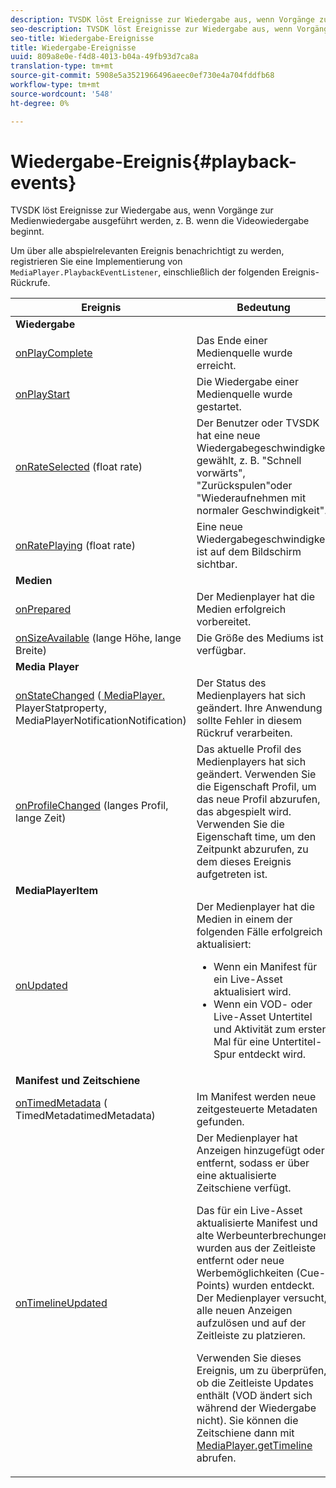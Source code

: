 ```yaml
---
description: TVSDK löst Ereignisse zur Wiedergabe aus, wenn Vorgänge zur Medienwiedergabe ausgeführt werden, z. B. wenn die Videowiedergabe beginnt.
seo-description: TVSDK löst Ereignisse zur Wiedergabe aus, wenn Vorgänge zur Medienwiedergabe ausgeführt werden, z. B. wenn die Videowiedergabe beginnt.
seo-title: Wiedergabe-Ereignisse
title: Wiedergabe-Ereignisse
uuid: 809a8e0e-f4d8-4013-b04a-49fb93d7ca8a
translation-type: tm+mt
source-git-commit: 5908e5a3521966496aeec0ef730e4a704fddfb68
workflow-type: tm+mt
source-wordcount: '548'
ht-degree: 0%

---
```



# Wiedergabe-Ereignis{#playback-events}

TVSDK löst Ereignisse zur Wiedergabe aus, wenn Vorgänge zur Medienwiedergabe ausgeführt werden, z. B. wenn die Videowiedergabe beginnt.

Um über alle abspielrelevanten Ereignis benachrichtigt zu werden, registrieren Sie eine Implementierung von `MediaPlayer.PlaybackEventListener`, einschließlich der folgenden Ereignis-Rückrufe.

<table frame="all" colsep="1" rowsep="1"> 
 <thead> 
  <tr rowsep="1"> 
   <th colname="1" class="entry"> Ereignis </th> 
   <th colname="2" class="entry"> Bedeutung </th> 
  </tr> 
 </thead>
 <tbody> 
  <tr rowsep="1"> 
   <td colname="col1"><b>Wiedergabe</b> </td> 
   <td colname="col2"> </td> 
  </tr> 
  <tr rowsep="1"> 
   <td colname="1"> <a href="https://help.adobe.com/en_US/primetime/api/psdk/javadoc_1.4/com/adobe/mediacore/MediaPlayer.PlaybackEventListener.html#onPlayComplete%28%29" format="html" scope="external"> onPlayComplete</a> </td> 
   <td colname="2"> Das Ende einer Medienquelle wurde erreicht. </td> 
  </tr> 
  <tr rowsep="1"> 
   <td colname="1"> <a href="https://help.adobe.com/en_US/primetime/api/psdk/javadoc_1.4/com/adobe/mediacore/MediaPlayer.PlaybackEventListener.html#onPlayStart%28%29" format="html" scope="external"> onPlayStart</a> </td> 
   <td colname="2"> Die Wiedergabe einer Medienquelle wurde gestartet. </td> 
  </tr> 
  <tr rowsep="1"> 
   <td colname="1"> <a href="https://help.adobe.com/en_US/primetime/api/psdk/javadoc_1.4/com/adobe/mediacore/MediaPlayer.PlaybackEventListener.html#onRateSelected%28float%29" format="html" scope="external"> onRateSelected</a> (float rate) </td> 
   <td colname="2"> Der Benutzer oder TVSDK hat eine neue Wiedergabegeschwindigkeit gewählt, z. B. "Schnell vorwärts", "Zurückspulen"oder "Wiederaufnehmen mit normaler Geschwindigkeit". </td> 
  </tr> 
  <tr rowsep="1"> 
   <td colname="1"><a href="https://help.adobe.com/en_US/primetime/api/psdk/javadoc_1.4/com/adobe/mediacore/MediaPlayer.PlaybackEventListener.html#onRatePlaying%28float%29" format="html" scope="external"> onRatePlaying</a> (float rate) </td> 
   <td colname="2"> Eine neue Wiedergabegeschwindigkeit ist auf dem Bildschirm sichtbar. </td> 
  </tr> 
  <tr rowsep="1"> 
   <td colname="col1"><b>Medien</b> </td> 
   <td colname="col2"> </td> 
  </tr> 
  <tr rowsep="1"> 
   <td colname="1"> <a href="https://help.adobe.com/en_US/primetime/api/psdk/javadoc_1.4/com/adobe/mediacore/MediaPlayer.PlaybackEventListener.html#onPrepared%28%29" format="html" scope="external"> onPrepared</a> </td> 
   <td colname="2"> Der Medienplayer hat die Medien erfolgreich vorbereitet. </td> 
  </tr> 
  <tr rowsep="1"> 
   <td colname="1"> <a href="https://help.adobe.com/en_US/primetime/api/psdk/javadoc_1.4/com/adobe/mediacore/MediaPlayer.PlaybackEventListener.html#onSizeAvailable%28long,%20long%29" format="html" scope="external"> onSizeAvailable</a> (lange Höhe, lange Breite) </td> 
   <td colname="2"> Die Größe des Mediums ist verfügbar. </td> 
  </tr> 
  <tr rowsep="1"> 
   <td colname="col1"><b>Media Player</b> </td> 
   <td colname="col2"> </td> 
  </tr> 
  <tr rowsep="1"> 
   <td colname="1"><a href="https://help.adobe.com/en_US/primetime/api/psdk/javadoc_1.4/com/adobe/mediacore/MediaPlayer.PlaybackEventListener.html#onStateChanged%28com.adobe.mediacore.MediaPlayer.PlayerState,com.adobe.mediacore.MediaPlayerNotification%29" format="html" scope="external"> onStateChanged</a> (<a href="https://help.adobe.com/en_US/primetime/api/psdk/javadoc_1.4/com/adobe/mediacore/MediaPlayer.PlayerState.html" format="html" scope="external"> MediaPlayer.</a> PlayerStatproperty,  <a href="https://help.adobe.com/en_US/primetime/api/psdk/javadoc_1.4/com/adobe/mediacore/MediaPlayerNotification.html" format="html" scope="external"> </a> MediaPlayerNotificationNotification) </td> 
   <td colname="2"> Der Status des Medienplayers hat sich geändert. Ihre Anwendung sollte Fehler in diesem Rückruf verarbeiten. </td> 
  </tr> 
  <tr rowsep="1"> 
   <td colname="1"> <a href="https://help.adobe.com/en_US/primetime/api/psdk/javadoc_1.4/com/adobe/mediacore/MediaPlayer.PlaybackEventListener.html#onProfileChanged%28long,%20long%29" format="html" scope="external"> onProfileChanged</a> (langes Profil, lange Zeit) </td> 
   <td colname="2"> Das aktuelle Profil des Medienplayers hat sich geändert. Verwenden Sie die Eigenschaft <span class="codeph"> Profil</span>, um das neue Profil abzurufen, das abgespielt wird. Verwenden Sie die Eigenschaft <span class="codeph"> time</span>, um den Zeitpunkt abzurufen, zu dem dieses Ereignis aufgetreten ist. </td> 
  </tr> 
  <tr rowsep="1"> 
   <td colname="col1"><b>MediaPlayerItem</b> </td> 
   <td colname="col2"> </td> 
  </tr> 
  <tr rowsep="1"> 
   <td colname="1"><a href="https://help.adobe.com/en_US/primetime/api/psdk/javadoc_1.4/com/adobe/mediacore/MediaPlayer.PlaybackEventListener.html#onUpdated%28%29" format="html" scope="external"> onUpdated</a> </td> 
   <td colname="2">Der Medienplayer hat die Medien in einem der folgenden Fälle erfolgreich aktualisiert: 
    <ul> 
     <li>Wenn ein Manifest für ein Live-Asset aktualisiert wird.</li> 
     <li>Wenn ein VOD- oder Live-Asset Untertitel und Aktivität zum ersten Mal für eine Untertitel-Spur entdeckt wird. </li> 
    </ul> </td> 
  </tr> 
  <tr rowsep="1"> 
   <td colname="col1"><b>Manifest und Zeitschiene</b></td> 
   <td colname="col2"> </td> 
  </tr> 
  <tr rowsep="1"> 
   <td colname="1"> <a href="https://help.adobe.com/en_US/primetime/api/psdk/javadoc_1.4/com/adobe/mediacore/MediaPlayer.PlaybackEventListener.html#onTimedMetadata%28com.adobe.mediacore.metadata.TimedMetadata%29" format="html" scope="external"> onTimedMetadata</a> (<a href="https://help.adobe.com/en_US/primetime/api/psdk/javadoc_1.4/com/adobe/mediacore/metadata/TimedMetadata.html" format="html" scope="external"> </a> TimedMetadatimedMetadata) </td> 
   <td colname="2"> Im Manifest werden neue zeitgesteuerte Metadaten gefunden. </td> 
  </tr> 
  <tr rowsep="0"> 
   <td colname="1"><a href="https://help.adobe.com/en_US/primetime/api/psdk/javadoc_1.4/com/adobe/mediacore/MediaPlayer.PlaybackEventListener.html#onTimelineUpdated%28%29" format="html" scope="external"> onTimelineUpdated</a> </td> 
   <td colname="2">Der Medienplayer hat Anzeigen hinzugefügt oder entfernt, sodass er über eine aktualisierte Zeitschiene verfügt. <p>Das für ein Live-Asset aktualisierte Manifest und alte Werbeunterbrechungen wurden aus der Zeitleiste entfernt oder neue Werbemöglichkeiten (Cue-Points) wurden entdeckt. Der Medienplayer versucht, alle neuen Anzeigen aufzulösen und auf der Zeitleiste zu platzieren. </p><p> Verwenden Sie dieses Ereignis, um zu überprüfen, ob die Zeitleiste Updates enthält (VOD ändert sich während der Wiedergabe nicht). Sie können die Zeitschiene dann mit <a href="https://help.adobe.com/en_US/primetime/api/psdk/javadoc_1.4/com/adobe/mediacore/MediaPlayer.html#getTimeline%28%29" format="html" scope="external"> MediaPlayer.getTimeline</a> abrufen. </p> </td> 
  </tr> 
 </tbody> 
</table>

